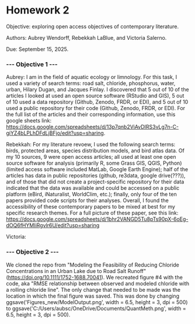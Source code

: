 
# Homework 2 


Objective: exploring open access objectives of contemporary literature. 

Authors: Aubrey Wendorff, Rebekkah LaBlue, and Victoria Salerno.

Due: September 15, 2025.


### --- Objective 1 --- ###

Aubrey: I am in the field of aquatic ecology or limnology. For this task, I used a variety of search terms: road salt, chloride, phosphorus, water, urban, Hilary Dugan, and Jacques Finlay. I discovered that 5 out of 10 of the articles I looked at used an open source software (RStudio and GIS), 5 out of 10 used a data repository (Github, Zenodo, FRDR, or EDI), and 5 out of 10 used a public repository for their code (Github, Zenodo, FRDR, or EDI). For the full list of the articles and their corresponding information, use this google sheets link: https://docs.google.com/spreadsheets/d/13p7qnb2ViAvDIRS3vLg7n-C-giYZ4bLPLhDFdLjBFjo/edit?usp=sharing. 

Rebekkah: For my literature revoew, I used the following search terms: birds, protected areas, species distribution models, and bird atlas data. Of my 10 sources, 9 were open access articles; all used at least one open source software for analysis (primarily R, some Grass GIS, QGIS, Python) (limited access software included MatLab, Google Earth Engine); half of the articles has data in public repositories (github, re3data, google drive(???)), and of those that did not create a project-specific repository for their data indicated that the data was available and could be accessed on a public platform (eBird, iNaturalist, WorldClim, etc.); finally, only four of the ten papers provided code scripts for their analyses. Overall, I found the accessibility of these contemporary papers to be mixed at best for my specific research themes. For a full picture of these paper, see this link: https://docs.google.com/spreadsheets/d/1bhr2VANGD5Tu8pTs90pX-6oEg-dOQ6fHYMIiRgvlr6U/edit?usp=sharing

Victoria:

### --- Objective 2 --- ###

We cloned the repo from "Modeling the Feasibility of Reducing Chloride Concentrations in an Urban Lake due to Road Salt Runoff" (https://doi.org/10.1111/1752-1688.70041). We recreated figure #4 with the code, aka "RMSE relationship between observed and modeled chloride with a rolling chloride line". The only change that needed to be made was the location in which the final figure was saved. This was done by changing ggsave('Figures_new/ModelOutput.png', width = 6.5, height = 3, dpi = 500) to ggsave('C:/Users/aubsc/OneDrive/Documents/QuantMeth.png', width = 6.5, height = 3, dpi = 500). 
